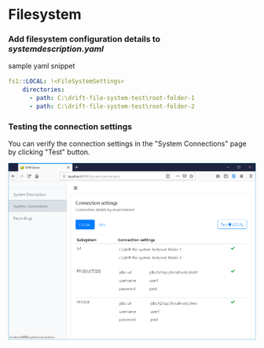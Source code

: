 # Filesystem

### Add filesystem configuration details to _systemdescription.yaml_

sample yaml snippet

```yaml
fs1::LOCAL: !<FileSystemSettings>
    directories:
      - path: C:\drift-file-system-test\root-folder-1
      - path: C:\drift-file-system-test\root-folder-2

```

### Testing the connection settings

You can verify the connection settings in the "System Connections" page by clicking "Test" button.

![](../../../.gitbook/assets/systemconnections-0.0.3.png)

